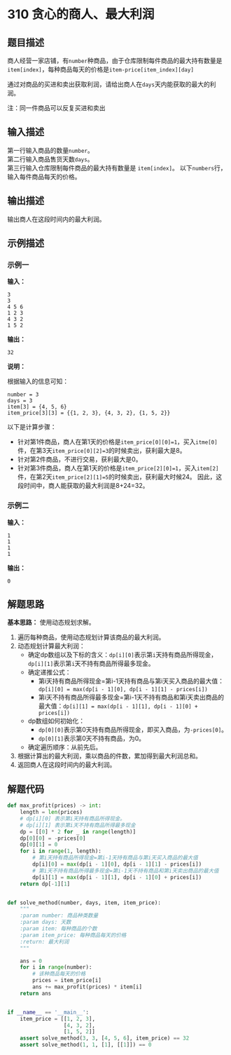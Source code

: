 # 310 贪心的商人、最大利润

## 题目描述

商人经营一家店铺，有`number`种商品，由于仓库限制每件商品的最大持有数量是`item[index]`，每种商品每天的价格是`item-price[item_index][day]`

通过对商品的买进和卖出获取利润，请给出商人在`days`天内能获取的最大的利润。

注：同一件商品可以反复买进和卖出

## 输入描述

第一行输入商品的数量`number`。  
第二行输入商品售货天数`days`。  
第三行输入仓库限制每件商品的最大持有数量是 `item[index]`。
以下`numbers`行，输入每件商品每天的价格。

## 输出描述

输出商人在这段时间内的最大利润。

## 示例描述

### 示例一
**输入：**
```text
3
3
4 5 6
1 2 3
4 3 2
1 5 2
```

**输出：**
```text
32
```

**说明：**  

根据输入的信息可知：
```text
number = 3
days = 3
item[3] = {4, 5, 6}
item_price[3][3] = {{1, 2, 3}, {4, 3, 2}, {1, 5, 2}}
```
以下是计算步骤：
- 针对第1件商品，商人在第1天的价格是`item_price[0][0]=1`，买入`itme[0]`件，在第3天`item_price[0][2]=3`的时候卖出，获利最大是8。
- 针对第2件商品，不进行交易，获利最大是0。
- 针对第3件商品，商人在第1天的价格是`item_price[2][0]=1`，买入`item[2]`件，在第2天`item_price[2][1]=5`的时候卖出，获利最大时候24。
因此，这段时间中，商人能获取的最大利润是8+24=32。
  
### 示例二
**输入：**
```shell
1
1
1
1
```

**输出：**
```shell
0
```

## 解题思路

**基本思路：** 使用动态规划求解。
1. 遍历每种商品，使用动态规划计算该商品的最大利润。
2. 动态规划计算最大利润：
    - 确定dp数组以及下标的含义：`dp[i][0]`表示第`i`天持有商品所得现金，`dp[i][1]`表示第`i`天不持有商品所得最多现金。
    - 确定递推公式：
        - 第i天持有商品所得现金=第i-1天持有商品与第i天买入商品的最大值：`dp[i][0] = max(dp[i - 1][0], dp[i - 1][1] - prices[i])`
        - 第i天不持有商品所得最多现金=第i-1天不持有商品和第i天卖出商品的最大值：`dp[i][1] = max(dp[i - 1][1], dp[i - 1][0] + prices[i])`
    - dp数组如何初始化：
        - `dp[0][0]`表示第0天持有商品所得现金，即买入商品，为`-prices[0]`。
        - `dp[0][1]`表示第0天不持有商品，为0。
    - 确定遍历顺序：从前先后。
3. 根据计算出的最大利润，乘以商品的件数，累加得到最大利润总和。
4. 返回商人在这段时间内的最大利润。

## 解题代码

```python
def max_profit(prices) -> int:
    length = len(prices)
    # dp[i][0] 表示第i天持有商品所得现金。
    # dp[i][1] 表示第i天不持有商品所得最多现金
    dp = [[0] * 2 for _ in range(length)]
    dp[0][0] = -prices[0]
    dp[0][1] = 0
    for i in range(1, length):
        # 第i天持有商品所得现金=第i-1天持有商品与第i天买入商品的最大值
        dp[i][0] = max(dp[i - 1][0], dp[i - 1][1] - prices[i])
        # 第i天不持有商品所得最多现金=第i-1天不持有商品和第i天卖出商品的最大值
        dp[i][1] = max(dp[i - 1][1], dp[i - 1][0] + prices[i])
    return dp[-1][1]


def solve_method(number, days, item, item_price):
    """
    :param number: 商品种类数量
    :param days: 天数
    :param item: 每种商品的个数
    :param item_price: 每种商品每天的价格
    :return: 最大利润
    """

    ans = 0
    for i in range(number):
        # 该种商品每天的价格
        prices = item_price[i]
        ans += max_profit(prices) * item[i]
    return ans


if __name__ == '__main__':
    item_price = [[1, 2, 3],
                  [4, 3, 2],
                  [1, 5, 2]]
    assert solve_method(3, 3, [4, 5, 6], item_price) == 32
    assert solve_method(1, 1, [1], [[1]]) == 0
```